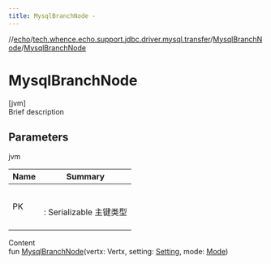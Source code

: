 ```yaml
---
title: MysqlBranchNode -
---
```

//[echo](../../index.md)/[tech.whence.echo.support.jdbc.driver.mysql.transfer](../index.md)/[MysqlBranchNode](index.md)/[MysqlBranchNode](-mysql-branch-node.md)



# MysqlBranchNode  
[jvm]  
Brief description  


## Parameters  
  
jvm  
  
|  Name|  Summary| 
|---|---|
| PK| <br><br>: Serializable 主键类型<br><br>
  
  
Content  
fun [MysqlBranchNode](-mysql-branch-node.md)(vertx: Vertx, setting: [Setting](../../tech.whence.echo.dal.transfer.project/-setting/index.md), mode: [Mode](../../tech.whence.echo.dal.transfer/-mode/index.md))  



